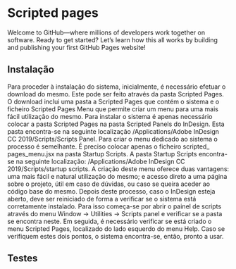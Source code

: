 # Scripted pages

Welcome to GitHub—where millions of developers work together on software. Ready to get started? Let’s learn how this all works by building and publishing your first GitHub Pages website!

## Instalação

Para proceder à instalação do sistema, inicialmente, é necessário efetuar o download do mesmo. Este pode ser feito através da pasta Scripted Pages.
O download inclui uma pasta a Scripted Pages que contém o sistema e o ficheiro Scripted Pages Menu que permite criar um menu para uma mais fácil utilização do mesmo. Para instalar o sistema é apenas necessário colocar a pasta Scripted Pages na pasta Scripted Panels do InDesign. Esta pasta encontra-se na seguinte localização /Applications/Adobe InDesign CC 2019/Scripts/Scripts Panel. Para criar o menu dedicado ao sistema o processo é semelhante. É preciso colocar apenas o ficheiro scripted_ pages_menu.jsx na pasta Startup Scripts. A pasta Startup Scripts encontra-se na seguinte localização: /Applications/Adobe InDesign CC 2019/Scripts/startup scripts. A criação deste menu oferece duas vantagens: uma mais fácil e natural utilização do mesmo; e acesso direto a uma página sobre o projeto, útil em caso de dúvidas, ou caso se queira aceder ao código base do mesmo.
Depois deste processo, caso o InDesign esteja aberto, deve ser reiniciado de forma a verificar se o sistema está corretamente instalado. Para isso começa-se por abrir o painel de scripts através do menu Window → Utilities → Scripts panel e verificar se a pasta se encontra neste. Em seguida, é necessário verificar se está criado o menu Scripted Pages, localizado do lado esquerdo do menu Help. Caso se verifiquem estes dois pontos, o sistema encontra-se, então, pronto a usar.

## Testes
